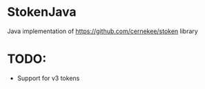 # StokenJava

Java implementation of https://github.com/cernekee/stoken library

# TODO:
- Support for v3 tokens
